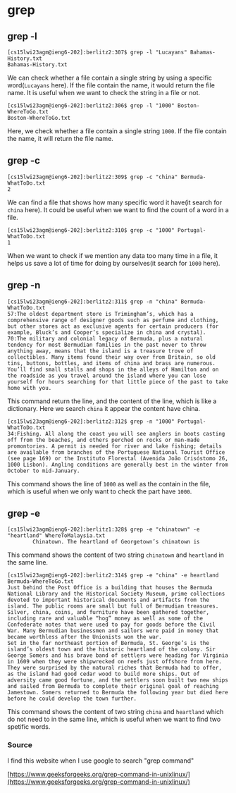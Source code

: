 # grep
## grep -l
 ```
[cs15lwi23agm@ieng6-202]:berlitz2:307$ grep -l "Lucayans" Bahamas-History.txt 
Bahamas-History.txt
```
We can check whether a file contain a single string by using a specific word(```Lucayans``` here). If the file contain the name, it would return the file name. It is useful when we want to check the string in a file or not.
```
[cs15lwi23agm@ieng6-202]:berlitz2:306$ grep -l "1000" Boston-WhereToGo.txt
Boston-WhereToGo.txt
```
Here, we check whether a file contain a single string ```1000```. If the file contain the name, it will return the file name. 

## grep -c 

```
[cs15lwi23agm@ieng6-202]:berlitz2:309$ grep -c "china" Bermuda-WhatToDo.txt 
2
```
We can find a file that shows how many specific word it have(it search for ```china``` here). It could be useful when we want to find the count of a word in a file.
```
[cs15lwi23agm@ieng6-202]:berlitz2:310$ grep -c "1000" Portugal-WhatToDo.txt
1
```
When we want to check if we mention any data too many time in a file, it helps us save a lot of time for doing by ourselves(it search for  ```1000``` here). 
## grep -n

```
[cs15lwi23agm@ieng6-202]:berlitz2:311$ grep -n "china" Bermuda-WhatToDo.txt
57:The oldest department store is Trimingham’s, which has a comprehensive range of designer goods such as perfume and clothing, but other stores act as exclusive agents for certain producers (for example, Bluck’s and Cooper’s specialize in china and crystal). 
70:The military and colonial legacy of Bermuda, plus a natural tendency for most Bermudian families in the past never to throw anything away, means that the island is a treasure trove of collectibles. Many items found their way over from Britain, so old tins, buttons, bottles, and items of china and brass are numerous. You’ll find small stalls and shops in the alleys of Hamilton and on the roadside as you travel around the island where you can lose yourself for hours searching for that little piece of the past to take home with you.
```
This command return the line, and the content of the line, which is like a dictionary. Here we search ```china``` it appear the content have china.
```
[cs15lwi23agm@ieng6-202]:berlitz2:312$ grep -n "1000" Portugal-WhatToDo.txt
34:Fishing. All along the coast you will see anglers in boots casting off from the beaches, and others perched on rocks or man-made promontories. A permit is needed for river and lake fishing; details are available from branches of the Portuguese National Tourist Office (see page 169) or the Instituto Florestal (Avenida João Crisóstomo 26, 1000 Lisbon). Angling conditions are generally best in the winter from October to mid-January.
```
This command shows the line of ```1000``` as well as the contain in the file, which is useful when we only want to check the part have ```1000```.
## grep -e
```
[cs15lwi23agm@ieng6-202]:berlitz1:328$ grep -e "chinatown" -e "heartland" WhereToMalaysia.txt
        Chinatown. The heartland of Georgetown’s chinatown is
```
This command shows the content of two string ```chinatown``` and ```heartland``` in the same line.
```
[cs15lwi23agm@ieng6-202]:berlitz2:314$ grep -e "china" -e heartland Bermuda-WhereToGo.txt
Just behind the Post Office is a building that houses the Bermuda National Library and the Historical Society Museum, prime collections devoted to important historical documents and artifacts from the island. The public rooms are small but full of Bermudian treasures. Silver, china, coins, and furniture have been gathered together, including rare and valuable “hog” money as well as some of the Confederate notes that were used to pay for goods before the Civil War. Many Bermudian businessmen and sailors were paid in money that became worthless after the Unionists won the war.
Set in the far northeast portion of Bermuda, St. George’s is the island’s oldest town and the historic heartland of the colony. Sir George Somers and his brave band of settlers were heading for Virginia in 1609 when they were shipwrecked on reefs just offshore from here. They were surprised by the natural riches that Bermuda had to offer, as the island had good cedar wood to build more ships. Out of adversity came good fortune, and the settlers soon built two new ships and sailed from Bermuda to complete their original goal of reaching Jamestown. Somers returned to Bermuda the following year but died here before he could develop the town further.
```
This command shows the content of two string ```china``` and ```heartland``` which do not need to in the same line, which is useful when we want to find two spetific words.


### Source
I find this website when I use google to search "grep command"

[https://www.geeksforgeeks.org/grep-command-in-unixlinux/](https://www.geeksforgeeks.org/grep-command-in-unixlinux/)
